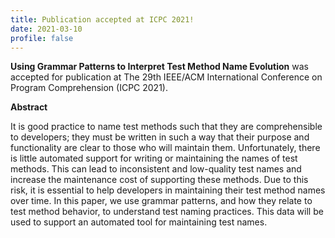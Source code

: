 ```yaml
---
title: Publication accepted at ICPC 2021!
date: 2021-03-10
profile: false
---
```


**Using Grammar Patterns to Interpret Test Method Name Evolution** was accepted for publication at The 29th IEEE/ACM International Conference on Program Comprehension (ICPC 2021).

<!--more-->
**Abstract**

It is good practice to name test methods such that they are comprehensible to developers; they must be written in such a way that their purpose and functionality are clear to those who will maintain them. Unfortunately, there is little automated support for writing or maintaining the names of test methods. This can lead to inconsistent and low-quality test names and increase the maintenance cost of supporting these methods. Due to this risk, it is essential to help developers in maintaining their test method names over time. In this paper, we use grammar patterns, and how they relate to test method behavior, to understand test naming practices. This data will be used to support an automated tool for maintaining test names. 